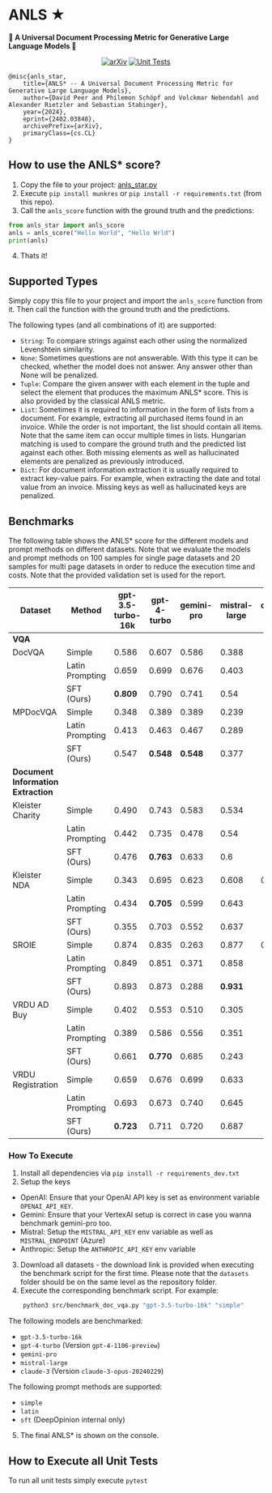 # ANLS ★
**🌟 A Universal Document Processing Metric for Generative Large Language Models 🌟**

<div align="center">

<a href="">[![arXiv](https://img.shields.io/badge/arXiv-2402.03848-30C251.svg)](https://arxiv.org/abs/2402.03848)</a>
<a href="">![Unit Tests](https://github.com/deepopinion/anls_star_metric/actions/workflows/test.yml/badge.svg)</a>

</div>

    @misc{anls_star,
        title={ANLS* -- A Universal Document Processing Metric for Generative Large Language Models}, 
        author={David Peer and Philemon Schöpf and Volckmar Nebendahl and Alexander Rietzler and Sebastian Stabinger},
        year={2024},
        eprint={2402.03848},
        archivePrefix={arXiv},
        primaryClass={cs.CL}
    }

## How to use the ANLS* score?
1. Copy the file to your project: [anls_star.py](src/anls_star.py)
2. Execute `pip install munkres` or `pip install -r requirements.txt` (from this repo). 
3. Call the `anls_score` function with the ground truth and the predictions:

```python
from anls_star import anls_score
anls = anls_score("Hello World", "Hello Wrld")
print(anls)
```

4. Thats it!

## Supported Types
Simply copy this file to your project and import the `anls_score` function from it. Then call the function with the ground truth and the predictions. 

The following types (and all combinations of it) are supported:
- `String`: To compare strings against each other using the normalized Levenshtein similarity.
- `None`: Sometimes questions are not answerable. With this type it can be checked, whether the model does not answer. Any answer other than None will be penalized.
- `Tuple`: Compare the given answer with each element in the tuple and select the element that produces the maximum ANLS* score. This is also provided by the classical ANLS metric.
- `List`: Sometimes it is required to information in the form of lists from a document. For example, extracting all purchased items found in an invoice. While the order is not important, the list should contain all items. Note that the same item can occur multiple times in lists. Hungarian matching is used to compare the ground truth and the predicted list against each other. Both missing elements as well as hallucinated elements are penalized as previously introduced.
- `Dict`: For document information extraction it is usually required to extract key-value pairs. For example, when extracting the date and total value from an invoice. Missing keys as well as hallucinated keys are penalized.

## Benchmarks

The following table shows the ANLS* score for the different models and prompt methods on different datasets. Note that we evaluate the models and prompt methods on 100 samples for single page datasets and 20 samples for multi page datasets in order to reduce the execution time and costs. Note that the provided validation set is used for the report.


<!-- Use the following page to convert to latex for the paper https://tableconvert.com/markdown-to-latex -->
| Dataset           | Method     | gpt-3.5-turbo-16k | gpt-4-turbo | gemini-pro | mistral-large  | claude-3 |
| ----------------- | ---------- | ----------------- | ----------- | ---------- | -------------- | -------- |
|**VQA**|
| DocVQA            | Simple          | 0.586             | 0.607       | 0.586      | 0.388     |
|                   | Latin Prompting | 0.659             | 0.699       | 0.676      | 0.403     |
|                   | SFT (Ours)      | **0.809**         | 0.790       | 0.741      | 0.54      |
| MPDocVQA          | Simple          | 0.348             | 0.389       | 0.389      | 0.239     |
|                   | Latin Prompting | 0.413             | 0.463       | 0.467      | 0.289     |
|                   | SFT (Ours)      | 0.547             | **0.548**   | **0.548**  | 0.377     |
|**Document Information Extraction**|
| Kleister Charity  | Simple          | 0.490             | 0.743       | 0.583      | 0.534     |
|                   | Latin Prompting | 0.442             | 0.735       | 0.478      | 0.54      |
|                   | SFT (Ours)      | 0.476             | **0.763**   | 0.633      | 0.6       |
| Kleister NDA      | Simple          | 0.343             | 0.695       | 0.623      | 0.608     | 0.682 |
|                   | Latin Prompting | 0.434             | **0.705**   | 0.599      | 0.643     |
|                   | SFT (Ours)      | 0.355             | 0.703       | 0.552      | 0.637     |
| SROIE             | Simple          | 0.874             | 0.835       | 0.263      | 0.877     | 0.883 |
|                   | Latin Prompting | 0.849             | 0.851       | 0.371      | 0.858     |
|                   | SFT (Ours)      | 0.893             | 0.873       | 0.288      | **0.931** |
| VRDU AD Buy       | Simple          | 0.402             | 0.553       | 0.510      | 0.305     |
|                   | Latin Prompting | 0.389             | 0.586       | 0.556      | 0.351     |
|                   | SFT (Ours)      | 0.661             | **0.770**   | 0.685      | 0.243     |
| VRDU Registration | Simple          | 0.659             | 0.676       | 0.699      | 0.633     |
|                   | Latin Prompting | 0.693             | 0.673       | 0.740      | 0.645     |
|                   | SFT (Ours)      | **0.723**         | 0.711       | 0.720      | 0.687     |


### How To Execute
1. Install all dependencies via `pip install -r requirements_dev.txt`
2. Setup the keys
 - OpenAI: Ensure that your OpenAI API key is set as environment variable `OPENAI_API_KEY`. 
 - Gemini: Ensure that your VertexAI setup is correct in case you wanna benchmark gemini-pro too.
 - Mistral: Setup the `MISTRAL_API_KEY` env variable as well as `MISTRAL_ENDPOINT` (Azure)
 - Anthropic: Setup the `ANTHROPIC_API_KEY` env variable
3. Download all datasets - the download link is provided when executing the benchmark script for the first time. Please note that the `datasets` folder should be on the same level as the repository folder.
4. Execute the corresponding benchmark script. For example:

```bash
    python3 src/benchmark_doc_vqa.py "gpt-3.5-turbo-16k" "simple"
```

The following models are benchmarked:
- `gpt-3.5-turbo-16k`
- `gpt-4-turbo` (Version `gpt-4-1106-preview`)
- `gemini-pro`
- `mistral-large`
- `claude-3` (Version `claude-3-opus-20240229`)

The following prompt methods are supported:
- `simple`
- `latin`
- `sft` (DeepOpinion internal only)

5. The final ANLS* is shown on the console. 



## How to Execute all Unit Tests
To run all unit tests simply execute `pytest`
